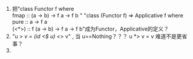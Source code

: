 
1. 把"class Functor f where  
    fmap :: (a -> b) -> f a -> f b "
   "class (Functor f) => Applicative f where  
    pure :: a -> f a  
    (<*>) :: f (a -> b) -> f a -> f b"成为Functor，Applicative的定义？
2. "u *> v = (id <$ u) <*> v" , 当 u==Nothing？？？
    u *> v = v 难道不是更省事？
3.  